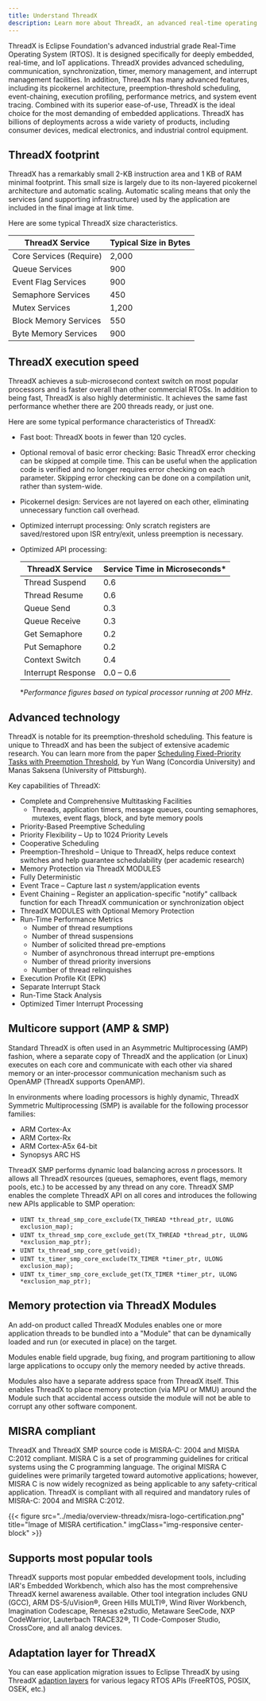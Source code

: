 ```yaml
---
title: Understand ThreadX
description: Learn more about ThreadX, an advanced real-time operating system (RTOS) designed specifically for deeply embedded applications.
---
```



ThreadX is Eclipse Foundation's advanced industrial grade Real-Time Operating System (RTOS). It is designed specifically for deeply embedded, real-time, and IoT applications. ThreadX provides advanced scheduling, communication, synchronization, timer, memory management, and interrupt management facilities. In addition, ThreadX has many advanced features, including its picokernel architecture, preemption-threshold scheduling, event-chaining, execution profiling, performance metrics, and system event tracing. Combined with its superior ease-of-use, ThreadX is the ideal choice for the most demanding of embedded applications. ThreadX has billions of deployments across a wide variety of products, including consumer devices, medical electronics, and industrial control equipment.

## ThreadX footprint

ThreadX has a remarkably small 2-KB instruction area and 1 KB of RAM minimal footprint. This small size is largely due to its non-layered picokernel architecture and automatic scaling. Automatic scaling means that only the services (and supporting infrastructure) used by the application are included in the final image at link time.

Here are some typical ThreadX size characteristics.

|ThreadX Service  |Typical Size in Bytes  |
|---------|---------|
|Core Services (Require) |2,000  |
|Queue Services  |900  |
|Event Flag Services  |900  |
|Semaphore Services  |450  |
|Mutex Services  |1,200  |
|Block Memory Services  |550  |
|Byte Memory Services  |900  |

## ThreadX execution speed

ThreadX achieves a sub-microsecond context switch on most popular processors and is faster overall than other commercial RTOSs. In addition to being fast, ThreadX is also highly deterministic. It achieves the same fast performance whether there are 200 threads ready, or just one.

Here are some typical performance characteristics of ThreadX:

* Fast boot: ThreadX boots in fewer than 120 cycles.
* Optional removal of basic error checking: Basic ThreadX error checking can be skipped at compile time. This can be useful when the application code is verified and no longer requires error checking on each parameter. Skipping error checking can be done on a compilation unit, rather than system-wide.
* Picokernel design: Services are not layered on each other, eliminating unnecessary function call overhead.
* Optimized interrupt processing: Only scratch registers are saved/restored upon ISR entry/exit, unless preemption is necessary.
* Optimized API processing:

    |ThreadX Service  |Service Time in Microseconds*  |
    |---------|---------|
    |Thread Suspend  |0.6  |
    |Thread Resume  |0.6  |
    |Queue Send  |0.3  |
    |Queue Receive  |0.3  |
    |Get Semaphore  |0.2  |
    |Put Semaphore  |0.2  |
    |Context Switch  |0.4  |
    |Interrupt Response  |0.0 – 0.6  |

    **Performance figures based on typical processor running at 200 MHz*.

## Advanced technology

ThreadX is notable for its preemption-threshold scheduling. This feature is unique to ThreadX and has been the subject of extensive academic research. You can learn more from the paper [Scheduling Fixed-Priority Tasks with Preemption Threshold](https://ieeexplore.ieee.org/document/811269), by Yun Wang (Concordia University) and Manas Saksena (University of Pittsburgh).

Key capabilities of ThreadX:

* Complete and Comprehensive Multitasking Facilities
  * Threads, application timers, message queues, counting semaphores, mutexes, event flags, block, and byte memory pools
* Priority-Based Preemptive Scheduling
* Priority Flexibility – Up to 1024 Priority Levels
* Cooperative Scheduling
* Preemption-Threshold – Unique to ThreadX, helps reduce context switches and help guarantee schedulability (per academic research)
* Memory Protection via ThreadX MODULES
* Fully Deterministic
* Event Trace – Capture last *n* system/application events
* Event Chaining – Register an application-specific "notify" callback function for each ThreadX communication or synchronization object
* ThreadX MODULES with Optional Memory Protection
* Run-Time Performance Metrics
  * Number of thread resumptions
  * Number of thread suspensions
  * Number of solicited thread pre-emptions
  * Number of asynchronous thread interrupt pre-emptions
  * Number of thread priority inversions
  * Number of thread relinquishes
* Execution Profile Kit (EPK)
* Separate Interrupt Stack
* Run-Time Stack Analysis
* Optimized Timer Interrupt Processing

## Multicore support (AMP & SMP)

Standard ThreadX is often used in an Asymmetric Multiprocessing (AMP) fashion, where a separate copy of ThreadX and the application (or Linux) executes on each core and communicate with each other via shared memory or an inter-processor communication mechanism such as OpenAMP (ThreadX supports OpenAMP).

In environments where loading processors is highly dynamic, ThreadX Symmetric Multiprocessing (SMP) is available for the following processor families:

* ARM Cortex-Ax
* ARM Cortex-Rx
* ARM Cortex-A5x 64-bit
* Synopsys ARC HS

ThreadX SMP performs dynamic load balancing across *n* processors. It allows all ThreadX resources (queues, semaphores, event flags, memory pools, etc.) to be accessed by any thread on any core. ThreadX SMP enables the complete ThreadX API on all cores and introduces the following new APIs applicable to SMP operation:

* `UINT tx_thread_smp_core_exclude(TX_THREAD *thread_ptr, ULONG exclusion_map);`
* `UINT tx_thread_smp_core_exclude_get(TX_THREAD *thread_ptr, ULONG *exclusion_map_ptr);`
* `UINT tx_thread_smp_core_get(void);`
* `UINT tx_timer_smp_core_exclude(TX_TIMER *timer_ptr, ULONG exclusion_map);`
* `UINT tx_timer_smp_core_exclude_get(TX_TIMER *timer_ptr, ULONG *exclusion_map_ptr);`

## Memory protection via ThreadX Modules

An add-on product called ThreadX Modules enables one or more application threads to be bundled into a "Module" that can be dynamically loaded and run (or executed in place) on the target.

Modules enable field upgrade, bug fixing, and program partitioning to allow large applications to occupy only the memory needed by active threads.

Modules also have a separate address space from ThreadX itself. This enables ThreadX to place memory protection (via MPU or MMU) around the Module such that accidental access outside the module will not be able to corrupt any other software component.

## MISRA compliant

ThreadX and ThreadX SMP source code is MISRA-C: 2004 and MISRA C:2012 compliant. MISRA C is a set of programming guidelines for critical systems using the C programming language. The original MISRA C guidelines were primarily targeted toward automotive applications; however, MISRA C is now widely recognized as being applicable to any safety-critical application. ThreadX is compliant with all required and mandatory rules of MISRA-C: 2004 and MISRA C:2012.

{{< figure src="../media/overview-threadx/misra-logo-certification.png" title="Image of MISRA certification." imgClass="img-responsive center-block" >}}

## Supports most popular tools

ThreadX supports most popular embedded development tools, including IAR's Embedded Workbench, which also has the most comprehensive ThreadX kernel awareness available. Other tool integration includes GNU (GCC), ARM DS-5/uVision®, Green Hills MULTI®, Wind River Workbench, Imagination Codescape, Renesas e2studio, Metaware SeeCode, NXP CodeWarrior, Lauterbach TRACE32®, TI Code-Composer Studio, CrossCore, and all analog devices.

## Adaptation layer for ThreadX

You can ease application migration issues to Eclipse ThreadX by using ThreadX [adaption layers](https://github.com/eclipse-threadx/threadx/tree/master/utility/rtos_compatibility_layers) for various legacy RTOS APIs (FreeRTOS, POSIX, OSEK, etc.)


